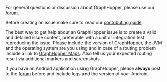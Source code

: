 For general questions or discussion about GraphHopper, please use our [forum](https://discuss.graphhopper.com).

Before creating an issue make sure to read our [contributing guide](https://github.com/graphhopper/graphhopper/blob/master/.github/CONTRIBUTING.md).

The best way to get help about an GraphHopper issue is to create a valid and detailed issue content, preferable with a unit or integration test reproducing the issue. Please include the version of GraphHopper, the JVM and the operating system are you using and in case of a routing problem include a link to [GraphHopper Maps](https://graphhopper.com/maps/). Also tell us your expected routing result via additional markers and screenshots.

If you have an Android application using GraphHopper, please **always** post to the [forum](https://discuss.graphhopper.com/c/graphhopper/graphhopper-ios-and-android) before and include logs and the version of your Android.
